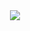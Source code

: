 <div align="center">
   <img src="https://capsule-render.vercel.app/api?type=wave&color=auto&height=300&section=header&text=Hi%20render&fontSize=90" />
</div>
